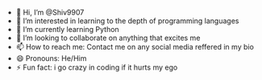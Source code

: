 - 👋 Hi, I’m @Shiv9907
- 👀 I’m interested in learning to the depth of programming languages
- 🌱 I’m currently learning Python
- 💞️ I’m looking to collaborate on anything that excites me
- 📫 How to reach me: Contact me on any social media reffered in my bio
- 😄 Pronouns: He/Him
- ⚡ Fun fact: i go crazy in coding if it hurts my ego

<!---
Shiv9907/Shiv9907 is a ✨ special ✨ repository because its `README.md` (this file) appears on your GitHub profile.
You can click the Preview link to take a look at your changes.
--->
